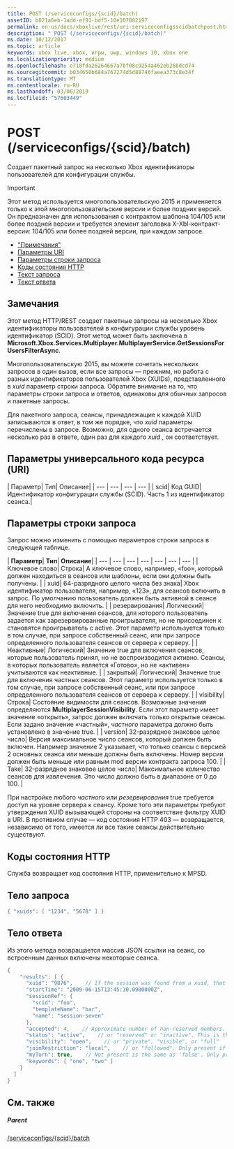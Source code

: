 ```yaml
---
title: POST (/serviceconfigs/{scid}/batch)
assetID: b821a6eb-1add-ef91-bdf5-10e107082197
permalink: en-us/docs/xboxlive/rest/uri-serviceconfigsscidbatchpost.html
description: " POST (/serviceconfigs/{scid}/batch)"
ms.date: 10/12/2017
ms.topic: article
keywords: xbox live, xbox, игры, uwp, windows 10, xbox one
ms.localizationpriority: medium
ms.openlocfilehash: e718fda26264667a7bf08c9254a462eb268dcd74
ms.sourcegitcommit: b034650b684a767274d5d88746faeea373c8e34f
ms.translationtype: MT
ms.contentlocale: ru-RU
ms.lasthandoff: 03/06/2019
ms.locfileid: "57603449"
---
```

# <a name="post-serviceconfigsscidbatch"></a>POST (/serviceconfigs/{scid}/batch)
Создает пакетный запрос на несколько Xbox идентификаторы пользователей для конфигурации службы.

> [!IMPORTANT]
> Этот метод используется многопользовательскую 2015 и применяется только к этой многопользовательские версии и более поздних версий. Он предназначен для использования с контрактом шаблона 104/105 или более поздней версии и требуется элемент заголовка X-Xbl-контракт-версии: 104/105 или более поздней версии, при каждом запросе.

  * ["Примечания"](#ID4ET)
  * [Параметры URI](#ID4ELB)
  * [Параметры строки запроса](#ID4EVB)
  * [Коды состояния HTTP](#ID4EGF)
  * [Текст запроса](#ID4ENF)
  * [Текст ответа](#ID4EWF)

<a id="ID4ET"></a>


## <a name="remarks"></a>Замечания

Этот метод HTTP/REST создает пакетные запросы на несколько Xbox идентификаторы пользователей в конфигурации службы уровень идентификатор (SCID). Этот метод может быть заключена в **Microsoft.Xbox.Services.Multiplayer.MultiplayerService.GetSessionsForUsersFilterAsync**.

Многопользовательскую 2015, вы можете сочетать нескольких запросов в один вызов, если все запросы — прежним, но работа с разных идентификаторов пользователей Xbox (XUIDs), представленного в *xuid* параметр строки запроса. Обратите внимание на то, что параметры строки запроса и ответов, одинаковы для обычных запросов и пакетные запросы.

Для пакетного запроса, сеансы, принадлежащие к каждой XUID записываются в ответ, в том же порядке, что *xuid* параметры перечислены в запросе. Возможно, для одного сеанса встречается несколько раз в ответе, один раз для каждого *xuid* , он соответствует.

<a id="ID4ELB"></a>


## <a name="uri-parameters"></a>Параметры универсального кода ресурса (URI)

| Параметр| Тип| Описание|
| --- | --- | --- | --- |
| scid| Код GUID| Идентификатор конфигурации службы (SCID). Часть 1 из идентификатор сеанса.|

<a id="ID4EVB"></a>


## <a name="query-string-parameters"></a>Параметры строки запроса

Запрос можно изменить с помощью параметров строки запроса в следующей таблице.

| <b>Параметр</b>| <b>Тип</b>| <b>Описание</b>|
| --- | --- | --- | --- | --- | --- | --- |
| Ключевое слово| Строка| A ключевое слово, например, «foo», который должен находиться в сеансов или шаблоны, если они должны быть получены. |
| xuid| 64-разрядного целого числа без знака| Xbox идентификатор пользователя, например, «123», для сеансов включить в запрос. По умолчанию пользователь должен быть активной в сеансе для него необходимо включить. |
| резервирования| Логический| Значение true для включения сеансов, для которого пользователь задается как зарезервированные проигрывателя, но не присоединен к становятся проигрыватель с active. Этот параметр используется только в том случае, при запросе собственный сеанс, или при запросе определенного пользователя сеансов от сервера к серверу. |
| Неактивные| Логический| Значение true для включения сеансов, которые пользователь принял, но не воспроизводится активно. Сеансы, в которых пользователь является «Готово», но не «активен» учитываются как неактивные. |
| закрытый| Логический| Значение true для включения частных сеансов. Этот параметр используется только в том случае, при запросе собственный сеанс, или при запросе определенного пользователя сеансов от сервера к серверу. |
| visibility| Строка| Состояние видимости для сеансов. Возможные значения определяются <b>MultiplayerSessionVisibility</b>. Если этот параметр имеет значение «открыть», запрос должен включать только открытые сеансы. Если задано значение «частный», <i>частного</i> параметра должно быть установлено в значение true. |
| version| 32-разрядное знаковое целое число| Версия максимальное число сеансов, который должен быть включен. Например значение 2 указывает, что только сеансы с версией 2 основных сеанса или меньше должны быть включены. Номер версии должен быть меньше или равным mod версии контракта запроса 100. |
| Take| 32-разрядное знаковое целое число| Максимальное количество сеансов для извлечения. Это число должно быть в диапазоне от 0 до 100. |


При настройке любого *частного* или *резервирования* true требуется доступ на уровне сервера к сеансу. Кроме того эти параметры требуют утверждения XUID вызывающей стороны на соответствие фильтру XUID в URI. В противном случае — код состояния HTTP 403 — возвращается, независимо от того, имеется ли все такие сеансы действительно существуют.

<a id="ID4EGF"></a>


## <a name="http-status-codes"></a>Коды состояния HTTP
Служба возвращает код состояния HTTP, применительно к MPSD.  
<a id="ID4ENF"></a>


## <a name="request-body"></a>Тело запроса


```cpp
{ "xuids": [ "1234", "5678" ] }

```


<a id="ID4EWF"></a>


## <a name="response-body"></a>Тело ответа

Из этого метода возвращается массив JSON ссылки на сеанс, со встроенным данных включены некоторые сеанса.


```cpp
{
    "results": [ {
      "xuid": "9876",    // If the session was found from a xuid, that xuid.
      "startTime": "2009-06-15T13:45:30.0900000Z",
      "sessionRef": {
        "scid": "foo",
        "templateName": "bar",
        "name": "session-seven"
      },
      "accepted": 4,    // Approximate number of non-reserved members.
      "status": "active",    // or "reserved" or "inactive". This is the state of the user in the session, not the session itself. Only present if the session was found using a xuid.
      "visibility": "open",    // or "private", "visible", or "full"
      "joinRestriction": "local",    // or "followed". Only present if 'visibility' is "open" or "full" and the session has a join restriction.
      "myTurn": true,    // Not present is the same as 'false'. Only present if the session was found using a xuid.
      "keywords": [ "one", "two" ]
    }
  ]
}

```


<a id="ID4EDG"></a>


## <a name="see-also"></a>См. также

<a id="ID4EFG"></a>


##### <a name="parent"></a>Parent

[/serviceconfigs/{scid}/batch](uri-serviceconfigsscidbatch.md)
